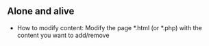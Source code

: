 ## Alone and alive

- How to modify content:
Modify the page *.html (or *.php) with the content you want to add/remove
